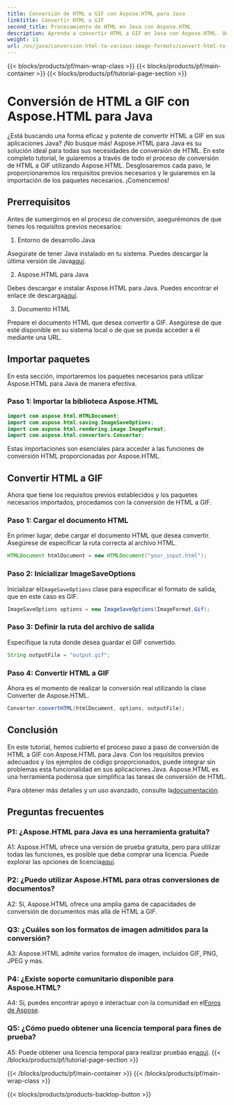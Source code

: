 ```yaml
---
title: Conversión de HTML a GIF con Aspose.HTML para Java
linktitle: Convertir HTML a GIF
second_title: Procesamiento de HTML en Java con Aspose.HTML
description: Aprenda a convertir HTML a GIF en Java con Aspose.HTML. Una guía completa paso a paso para una conversión eficiente de HTML a GIF.
weight: 11
url: /es/java/conversion-html-to-various-image-formats/convert-html-to-gif/
---
```


{{< blocks/products/pf/main-wrap-class >}}
{{< blocks/products/pf/main-container >}}
{{< blocks/products/pf/tutorial-page-section >}}

# Conversión de HTML a GIF con Aspose.HTML para Java

¿Está buscando una forma eficaz y potente de convertir HTML a GIF en sus aplicaciones Java? ¡No busque más! Aspose.HTML para Java es su solución ideal para todas sus necesidades de conversión de HTML. En este completo tutorial, le guiaremos a través de todo el proceso de conversión de HTML a GIF utilizando Aspose.HTML. Desglosaremos cada paso, le proporcionaremos los requisitos previos necesarios y le guiaremos en la importación de los paquetes necesarios. ¡Comencemos!

## Prerrequisitos

Antes de sumergirnos en el proceso de conversión, asegurémonos de que tienes los requisitos previos necesarios:

1. Entorno de desarrollo Java

Asegúrate de tener Java instalado en tu sistema. Puedes descargar la última versión de Java[aquí](https://www.oracle.com/java/technologies/javase-downloads.html).

2. Aspose.HTML para Java

 Debes descargar e instalar Aspose.HTML para Java. Puedes encontrar el enlace de descarga[aquí](https://releases.aspose.com/html/java/).

3. Documento HTML

Prepare el documento HTML que desea convertir a GIF. Asegúrese de que esté disponible en su sistema local o de que se pueda acceder a él mediante una URL.

## Importar paquetes

En esta sección, importaremos los paquetes necesarios para utilizar Aspose.HTML para Java de manera efectiva. 

### Paso 1: Importar la biblioteca Aspose.HTML

```java
import com.aspose.html.HTMLDocument;
import com.aspose.html.saving.ImageSaveOptions;
import com.aspose.html.rendering.image.ImageFormat;
import com.aspose.html.converters.Converter;
```

Estas importaciones son esenciales para acceder a las funciones de conversión HTML proporcionadas por Aspose.HTML.

## Convertir HTML a GIF

Ahora que tiene los requisitos previos establecidos y los paquetes necesarios importados, procedamos con la conversión de HTML a GIF.

### Paso 1: Cargar el documento HTML

En primer lugar, debe cargar el documento HTML que desea convertir. Asegúrese de especificar la ruta correcta al archivo HTML.

```java
HTMLDocument htmlDocument = new HTMLDocument("your_input.html");
```

### Paso 2: Inicializar ImageSaveOptions

 Inicializar el`ImageSaveOptions` clase para especificar el formato de salida, que en este caso es GIF.

```java
ImageSaveOptions options = new ImageSaveOptions(ImageFormat.Gif);
```

### Paso 3: Definir la ruta del archivo de salida

Especifique la ruta donde desea guardar el GIF convertido.

```java
String outputFile = "output.gif";
```

### Paso 4: Convertir HTML a GIF

Ahora es el momento de realizar la conversión real utilizando la clase Converter de Aspose.HTML.

```java
Converter.convertHTML(htmlDocument, options, outputFile);
```

## Conclusión

En este tutorial, hemos cubierto el proceso paso a paso de conversión de HTML a GIF con Aspose.HTML para Java. Con los requisitos previos adecuados y los ejemplos de código proporcionados, puede integrar sin problemas esta funcionalidad en sus aplicaciones Java. Aspose.HTML es una herramienta poderosa que simplifica las tareas de conversión de HTML.

 Para obtener más detalles y un uso avanzado, consulte la[documentación](https://reference.aspose.com/html/java/).

## Preguntas frecuentes

### P1: ¿Aspose.HTML para Java es una herramienta gratuita?

 A1: Aspose.HTML ofrece una versión de prueba gratuita, pero para utilizar todas las funciones, es posible que deba comprar una licencia. Puede explorar las opciones de licencia[aquí](https://purchase.aspose.com/buy).

### P2: ¿Puedo utilizar Aspose.HTML para otras conversiones de documentos?

A2: Sí, Aspose.HTML ofrece una amplia gama de capacidades de conversión de documentos más allá de HTML a GIF.

### Q3: ¿Cuáles son los formatos de imagen admitidos para la conversión?

A3: Aspose.HTML admite varios formatos de imagen, incluidos GIF, PNG, JPEG y más.

### P4: ¿Existe soporte comunitario disponible para Aspose.HTML?

 A4: Sí, puedes encontrar apoyo e interactuar con la comunidad en el[Foros de Aspose](https://forum.aspose.com/).

### Q5: ¿Cómo puedo obtener una licencia temporal para fines de prueba?

 A5: Puede obtener una licencia temporal para realizar pruebas en[aquí](https://purchase.aspose.com/temporary-license/).
{{< /blocks/products/pf/tutorial-page-section >}}

{{< /blocks/products/pf/main-container >}}
{{< /blocks/products/pf/main-wrap-class >}}

{{< blocks/products/products-backtop-button >}}
